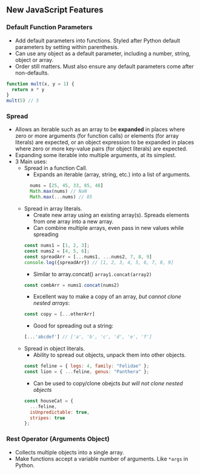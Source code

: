 ## New JavaScript Features

### Default Function Parameters
* Add default parameters into functions. Styled after Python default parameters by setting within parenthesis.
* Can use any object as a default parameter, including a number, string, object or array.
* Order still matters. Must also ensure any default parameters come after non-defaults.
```javascript
function mult(x, y = 1) {
  return x * y
}
mult(5) // 5
```
### Spread 
* Allows an iterable such as an array to be **expanded** in places where zero or more arguments (for function calls) or elements (for array literals) are expected, or an object expression to be expanded in places where zero or more key-value pairs (for object literals) are expected.
* Expanding some iterable into multiple arguments, at its simplest. 
* 3 Main uses:
    * Spread in a function Call.
        * Expands an iterable (array, string, etc.) into a list of arguments.
        ```javascript
          nums = [25, 45, 33, 85, 48]
          Math.max(nums) // NaN
          Math.max(...nums) // 85
        ```
    * Spread in array literals.
        * Create new array using an existing array(s). Spreads elements from one array into a new array.
        * Can combine multiple arrays, even pass in new values while spreading
        ```javascript
        const nums1 = [1, 2, 3];
        const nums2 = [4, 5, 6];
        const spreadArr = [...nums1, ...nums2, 7, 8, 9]
        console.log({spreadArr}) // [1, 2, 3, 4, 5, 6, 7, 8, 9]
        ```
        * Similar to array.concat() `array1.concat(array2)`
        ```javascript
        const combArr = nums1.concat(nums2)
        ```
        * Excellent way to make a copy of an array, *but cannot clone nested arrays*:
        ```javascript
        const copy = [...otherArr]
        ```
        * Good for spreading out a string:
        ```javascript
        [...'abcdef'] // ['a', 'b', 'c', 'd', 'e', 'f']
        ```
    * Spread in object literals.
        * Ability to spread out objects, unpack them into other objects.
        ```javascript
        const feline = { legs: 4, family: "Felidae" };
        const lion = { ...feline, genus: "Panthera" };
        ```
        * Can be used to copy/clone obejcts *but will not clone nested objects*
        ```javascript
        const houseCat = {
          ...feline,
          isUnpredictable: true,
          stripes: true
        };
        ```

### Rest Operator (Arguments Object)
* Collects multiple objects into a single array.
* Make functions accept a variable number of arguments. Like `*args` in Python.
